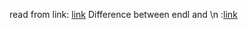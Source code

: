 read from link: [link](https://stackoverflow.com/questions/47053235/difference-between-endl-n-and-their-relation-with-flushing-the-output-buffe)
Difference between endl and \\n \:[link](https://www.geeksforgeeks.org/endl-vs-n-in-cpp/) 

